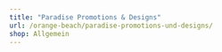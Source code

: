 ```yaml
---
title: "Paradise Promotions & Designs"
url: /orange-beach/paradise-promotions-und-designs/
shop: Allgemein
---
```

